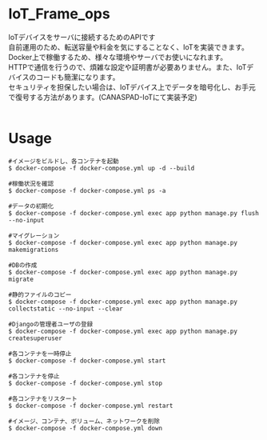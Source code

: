 # IoT_Frame_ops
IoTデバイスをサーバに接続するためのAPIです<br>
自前運用のため、転送容量や料金を気にすることなく、IoTを実装できます。<br>
Docker上で稼働するため、様々な環境やサーバでお使いになれます。<br>
HTTPで通信を行うので、煩雑な設定や証明書が必要ありません。また、IoTデバイスのコードも簡潔になります。<br>
セキュリティを担保したい場合は、IoTデバイス上でデータを暗号化し、お手元で復号する方法があります。(CANASPAD-IoTにて実装予定)<br>
<br>
# Usage
```
#イメージをビルドし、各コンテナを起動
$ docker-compose -f docker-compose.yml up -d --build

#稼働状況を確認
$ docker-compose -f docker-compose.yml ps -a

#データの初期化
$ docker-compose -f docker-compose.yml exec app python manage.py flush --no-input

#マイグレーション
$ docker-compose -f docker-compose.yml exec app python manage.py makemigrations

#DBの作成
$ docker-compose -f docker-compose.yml exec app python manage.py migrate

#静的ファイルのコピー
$ docker-compose -f docker-compose.yml exec app python manage.py collectstatic --no-input --clear

#Djangoの管理者ユーザの登録
$ docker-compose -f docker-compose.yml exec app python manage.py createsuperuser

#各コンテナを一時停止
$ docker-compose -f docker-compose.yml start

#各コンテナを停止
$ docker-compose -f docker-compose.yml stop

#各コンテナをリスタート
$ docker-compose -f docker-compose.yml restart

#イメージ、コンテナ、ボリューム、ネットワークを削除
$ docker-compose -f docker-compose.yml down
```
